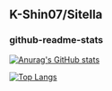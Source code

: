 ## K-Shin07/Sitella
### github-readme-stats
[![Anurag's GitHub stats](https://github-readme-stats-seven-ashy-pbvleonfbl.vercel.app/api?username=k-shin07-sitella&count_private=true&theme=dark&show_icons=true&include_all_commits=true)](https://github.com/anuraghazra/github-readme-stats)

[![Top Langs](https://github-readme-stats-seven-ashy-pbvleonfbl.vercel.app/api/top-langs/?username=k-shin07-sitella&layout=compact&theme=dark)](https://github.com/anuraghazra/github-readme-stats)
